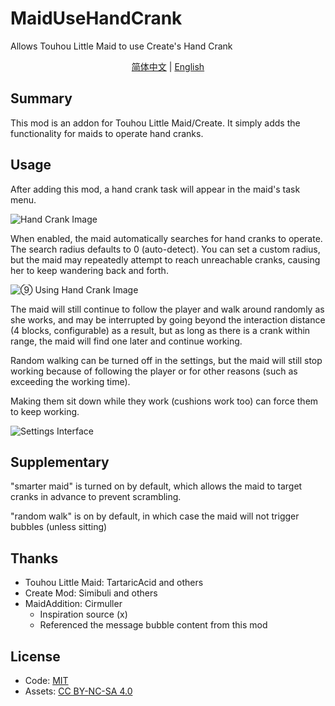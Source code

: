 # MaidUseHandCrank

Allows Touhou Little Maid to use Create's Hand Crank

<p align="center">
    <a href="README.md">简体中文</a> | 
    <a href="README.en_us.md">English</a>
</p>

## Summary

This mod is an addon for Touhou Little Maid/Create. It simply adds the functionality for maids to operate hand cranks.

## Usage

After adding this mod, a hand crank task will appear in the maid's task menu.

![Hand Crank Image](https://s2.loli.net/2025/09/13/jtRoi6OU2cumlfG.png)

When enabled, the maid automatically searches for hand cranks to operate. The search radius defaults to 0 (auto-detect). You can set a custom radius, but the maid may repeatedly attempt to reach unreachable cranks, causing her to keep wandering back and forth.

![⑨ Using Hand Crank Image](https://s2.loli.net/2025/09/13/IJG8MVOjoeByRca.png)

The maid will still continue to follow the player and walk around randomly as she works, and may be interrupted by going beyond the interaction distance (4 blocks, configurable) as a result, but as long as there is a crank within range, the maid will find one later and continue working.

Random walking can be turned off in the settings, but the maid will still stop working because of following the player or for other reasons (such as exceeding the working time).

Making them sit down while they work (cushions work too) can force them to keep working.

![Settings Interface](https://s2.loli.net/2025/09/14/eriKjEh8amLD9lp.png)

## Supplementary

"smarter maid" is turned on by default, which allows the maid to target cranks in advance to prevent scrambling.

"random walk" is on by default, in which case the maid will not trigger bubbles (unless sitting)

## Thanks

- Touhou Little Maid: TartaricAcid and others
- Create Mod: Simibuli and others  
- MaidAddition: Cirmuller
  - Inspiration source (x)
  - Referenced the message bubble content from this mod

## License
- Code: [MIT](https://mit-license.org/)
- Assets: [CC BY-NC-SA 4.0](https://creativecommons.org/licenses/by-nc-sa/4.0/)
